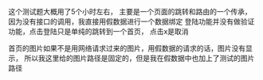 这个测试题大概用了5个小时左右，
主要是一个页面的跳转和路由的一个传承，
因为没有接口的调用，我直接用假数据进行一个数据绑定
登陆功能并没有做验证功能，点击登陆只是单纯的跳转到一个首页，
点击x是取消

首页的图片如果不是用网络请求过来的图片，用假数据的请求的话，图片没有显示，
所以我这里给的图片路径是固定的，但是我在假数据中也加上了测试的图片路径
